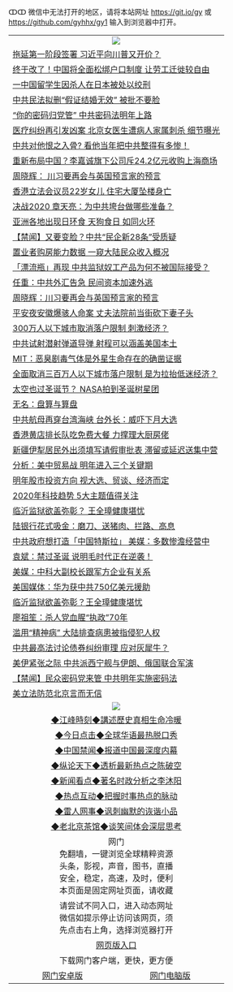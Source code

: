ↀↀ 微信中无法打开的地区，请将本站网址 https://git.io/gy 或 https://github.com/gyhhx/gy1 输入到浏览器中打开。 

 <table>

  <tr>
    <td colspan="2" align=center><img src="https://cdn.jsdelivr.net/gh/gyoupiodf/im1/20190822-2.jpg"></td>
 </tr>
<tr><td colspan="2" align="left"><a href="https://xball.casa/oo.aspx?name=c1111138&key=eqxowaguscvmxdgc&from=gy">拖延第一阶段签署 习近平向川普又开价？</a></td></tr>
<tr><td colspan="2" align="left"><a href="https://xball.casa/oo.aspx?name=c1111127&key=eqxowaguscvmxdgc&from=gy">终于改了！中国将全面松绑户口制度 让劳工迁徙较自由</a></td></tr>
<tr><td colspan="2" align="left"><a href="https://xball.casa/oo.aspx?name=c1111175&key=eqxowaguscvmxdgc&from=gy">一中国留学生因杀人在日本被处以绞刑</a></td></tr>
<tr><td colspan="2" align="left"><a href="https://xball.casa/oo.aspx?name=c1111170&key=eqxowaguscvmxdgc&from=gy">中共民法拟删“假证结婚无效” 被批不要脸</a></td></tr>
<tr><td colspan="2" align="left"><a href="https://xball.casa/oo.aspx?name=c1111179&key=eqxowaguscvmxdgc&from=gy">“你的密码归党管” 中共密码法明年上路</a></td></tr>
<tr><td colspan="2" align="left"><a href="https://xball.casa/oo.aspx?name=c1111174&key=eqxowaguscvmxdgc&from=gy">医疗纠纷再引发凶案 北京女医生遭病人家属刺杀 细节曝光</a></td></tr>
<tr><td colspan="2" align="left"><a href="https://xball.casa/oo.aspx?name=c1111194&key=eqxowaguscvmxdgc&from=gy">中共对他恨之入骨? 看他当年把中共整得有多惨！</a></td></tr>
<tr><td colspan="2" align="left"><a href="https://xball.casa/oo.aspx?name=c1111126&key=eqxowaguscvmxdgc&from=gy">重新布局中国？李嘉诚旗下公司斥24.2亿元收购上海商场</a></td></tr>
<tr><td colspan="2" align="left"><a href="https://xball.casa/oo.aspx?name=c1111181&key=eqxowaguscvmxdgc&from=gy">周晓辉： 川习要再会与英国预言家的预言</a></td></tr>
<tr><td colspan="2" align="left"><a href="https://xball.casa/oo.aspx?name=c1111136&key=eqxowaguscvmxdgc&from=gy">香港立法会议员22岁女儿 住宅大厦坠楼身亡</a></td></tr>
<tr><td colspan="2" align="left"><a href="https://xball.casa/oo.aspx?name=c1111142&key=eqxowaguscvmxdgc&from=gy">决战2020 章天亮：为中共垮台做哪些准备？</a></td></tr>
<tr><td colspan="2" align="left"><a href="https://xball.casa/oo.aspx?name=c1111164&key=eqxowaguscvmxdgc&from=gy">亚洲各地出现日环食 天狗食日 如同火环</a></td></tr>
<tr><td colspan="2" align="left"><a href="https://xball.casa/oo.aspx?name=c1111182&key=eqxowaguscvmxdgc&from=gy">【禁闻】又要变脸？中共“民企新28条”受质疑</a></td></tr>
<tr><td colspan="2" align="left"><a href="https://xball.casa/oo.aspx?name=c1111180&key=eqxowaguscvmxdgc&from=gy">置业者购房能力数据  一窥大陆民众收入概况</a></td></tr>
<tr><td colspan="2" align="left"><a href="https://xball.casa/oo.aspx?name=c1111171&key=eqxowaguscvmxdgc&from=gy">「漂流瓶」再现 中共监狱奴工产品为何不被国际接受？</a></td></tr>
<tr><td colspan="2" align="left"><a href="https://xball.casa/oo.aspx?name=c1111132&key=eqxowaguscvmxdgc&from=gy">任重：中共外汇告急 民间资本加速外逃</a></td></tr>
<tr><td colspan="2" align="left"><a href="https://xball.casa/oo.aspx?name=c1111193&key=eqxowaguscvmxdgc&from=gy">周晓辉：川习要再会与英国预言家的预言</a></td></tr>
<tr><td colspan="2" align="left"><a href="https://xball.casa/oo.aspx?name=c1111187&key=eqxowaguscvmxdgc&from=gy">平安夜安徽爆骇人命案 丈夫法院前当街砍下妻子头</a></td></tr>
<tr><td colspan="2" align="left"><a href="https://xball.casa/oo.aspx?name=c1111141&key=eqxowaguscvmxdgc&from=gy">300万人以下城市取消落户限制 刺激经济？</a></td></tr>
<tr><td colspan="2" align="left"><a href="https://xball.casa/oo.aspx?name=c1111166&key=eqxowaguscvmxdgc&from=gy">中共试射潜射弹道导弹 射程可以涵盖美国本土</a></td></tr>
<tr><td colspan="2" align="left"><a href="https://xball.casa/oo.aspx?name=c1111161&key=eqxowaguscvmxdgc&from=gy">MIT：恶臭剧毒气体是外星生命存在的确凿证据</a></td></tr>
<tr><td colspan="2" align="left"><a href="https://xball.casa/oo.aspx?name=c1111176&key=eqxowaguscvmxdgc&from=gy">全面取消三百万人以下城市落户限制 是为拉抬低迷经济？</a></td></tr>
<tr><td colspan="2" align="left"><a href="https://xball.casa/oo.aspx?name=c1111165&key=eqxowaguscvmxdgc&from=gy">太空也过圣诞节？ NASA拍到圣诞树星团</a></td></tr>
<tr><td colspan="2" align="left"><a href="https://xball.casa/oo.aspx?name=c1111147&key=eqxowaguscvmxdgc&from=gy">无名：盘算与算盘</a></td></tr>
<tr><td colspan="2" align="left"><a href="https://xball.casa/oo.aspx?name=c1111145&key=eqxowaguscvmxdgc&from=gy">中共航母再穿台湾海峡 台外长：威吓下月大选</a></td></tr>
<tr><td colspan="2" align="left"><a href="https://xball.casa/oo.aspx?name=c1111116&key=eqxowaguscvmxdgc&from=gy">香港黄店排长队吃免费大餐 力撑理大厨房佬</a></td></tr>
<tr><td colspan="2" align="left"><a href="https://xball.casa/oo.aspx?name=c1111173&key=eqxowaguscvmxdgc&from=gy">新疆伊犁居民外出须填写请假审批表 滞留或延迟送集中营</a></td></tr>
<tr><td colspan="2" align="left"><a href="https://xball.casa/oo.aspx?name=c1111143&key=eqxowaguscvmxdgc&from=gy">分析：美中贸易战 明年进入三个关键期</a></td></tr>
<tr><td colspan="2" align="left"><a href="https://xball.casa/oo.aspx?name=c1111186&key=eqxowaguscvmxdgc&from=gy">明年股市投资方向 视大选、贸谈、经济而定</a></td></tr>
<tr><td colspan="2" align="left"><a href="https://xball.casa/oo.aspx?name=c1111184&key=eqxowaguscvmxdgc&from=gy">2020年科技趋势 5大主题值得关注</a></td></tr>
<tr><td colspan="2" align="left"><a href="https://xball.casa/oo.aspx?name=c1111177&key=eqxowaguscvmxdgc&from=gy">临沂监狱欲盖弥彰？ 王全璋健康堪忧</a></td></tr>
<tr><td colspan="2" align="left"><a href="https://xball.casa/oo.aspx?name=c1111192&key=eqxowaguscvmxdgc&from=gy">陆银行花式吸金：磨刀、送猪肉、拦路、高息</a></td></tr>
<tr><td colspan="2" align="left"><a href="https://xball.casa/oo.aspx?name=c1111129&key=eqxowaguscvmxdgc&from=gy">中共政府想打造「中国特斯拉」 美媒：多数惨澹经营中</a></td></tr>
<tr><td colspan="2" align="left"><a href="https://xball.casa/oo.aspx?name=c1111133&key=eqxowaguscvmxdgc&from=gy">袁斌：禁过圣诞 说明毛时代正在逆袭！</a></td></tr>
<tr><td colspan="2" align="left"><a href="https://xball.casa/oo.aspx?name=c1111191&key=eqxowaguscvmxdgc&from=gy">美媒：中科大副校长跟军方企业有关系</a></td></tr>
<tr><td colspan="2" align="left"><a href="https://xball.casa/oo.aspx?name=c1111106&key=eqxowaguscvmxdgc&from=gy">美国媒体：华为获中共750亿美元援助</a></td></tr>
<tr><td colspan="2" align="left"><a href="https://xball.casa/oo.aspx?name=c1111117&key=eqxowaguscvmxdgc&from=gy">临沂监狱欲盖弥彰？王全璋健康堪忧</a></td></tr>
<tr><td colspan="2" align="left"><a href="https://xball.casa/oo.aspx?name=c1111183&key=eqxowaguscvmxdgc&from=gy">廖祖笙：杀人党血腥“执政”70年</a></td></tr>
<tr><td colspan="2" align="left"><a href="https://xball.casa/oo.aspx?name=c1111178&key=eqxowaguscvmxdgc&from=gy">滥用“精神病” 大陆排查病患被指侵犯人权</a></td></tr>
<tr><td colspan="2" align="left"><a href="https://xball.casa/oo.aspx?name=c1111168&key=eqxowaguscvmxdgc&from=gy">中共最高法讨论债券纠纷审理 应对灰犀牛？</a></td></tr>
<tr><td colspan="2" align="left"><a href="https://xball.casa/oo.aspx?name=c1111137&key=eqxowaguscvmxdgc&from=gy">美伊紧张之际 中共派西宁舰与伊朗、俄国联合军演</a></td></tr>
<tr><td colspan="2" align="left"><a href="https://xball.casa/oo.aspx?name=c1111146&key=eqxowaguscvmxdgc&from=gy">【禁闻】民众密码党来管 中共明年实施密码法</a></td></tr>
<tr><td colspan="2" align="left"><a href="https://xball.casa/oo.aspx?name=c1111152&key=eqxowaguscvmxdgc&from=gy">美立法防范北京言而无信</a></td></tr>

 <tr>
   <td colspan="2" align=center><img src="https://cdn.jsdelivr.net/gh/gyoupiodf/im1/jf-1.jpg"></td>
  </tr>
   <tr>
   <td colspan="2" align=center> 
<a href="https://xball.casa/oo.aspx?name=c922850&key=eqxowaguscvmxdgc&from=gy&tag=9877">◆江峰時刻◆講述歷史真相生命冷暖</a><br/>
    </td>
  </tr>
   <tr>
   <td colspan="2" align=center> 
<a href="https://xball.casa/oo.aspx?name=c816850&key=eqxowaguscvmxdgc&from=gy&tag=9877">◆今日点击◆全球华语最热脱口秀</a><br/>
    </td>
  </tr>
  <tr>
  <td colspan="2" align=center>
<a href="https://xball.casa/oo.aspx?name=c816860&key=eqxowaguscvmxdgc&from=gy&tag=99733110">◆中国禁闻◆报道中国最深度内幕</a><br/>
   </tr>
  <tr>
     <td colspan="2" align=center>
<a href="https://xball.casa/oo.aspx?name=c816855&key=eqxowaguscvmxdgc&from=gy&tag=997110">◆纵论天下◆透析最新热点之陈破空</a><br/>
   </tr>
   <tr>
      <td colspan="2" align=center>
<a href="https://xball.casa/oo.aspx?name=c838308&key=eqxowaguscvmxdgc&from=gy&tag=9973110">◆新闻看点◆著名时政分析之李沐阳</a><br/>
   </tr>
   <tr>
     <td colspan="2" align=center>
<a href="https://xball.casa/oo.aspx?name=c816852&key=eqxowaguscvmxdgc&from=gy&tag=9733110">◆热点互动◆把握时事热点的脉动</a><br/>
   </tr>
   <tr>
      <td colspan="2" align=center>
<a href="https://xball.casa/oo.aspx?name=c816694&key=eqxowaguscvmxdgc&from=gy&tag=93310">◆雷人网事◆讽刺幽默的诙谐小品</a><br/>
   </tr>
   <tr>
    <td colspan="2" align=center>
<a href="https://xball.casa/oo.aspx?name=c816650&key=eqxowaguscvmxdgc&from=gy&tag=9973110">◆老北京茶馆◆谈笑间体会深层思考</a><br/>
   </tr>
<tr>
    <td colspan="2" align="center">网门<br/>免翻墙，一键浏览全球精粹资源<br/>头条，影视，声音，图书，直播<br/>安全，稳定，高速，及时，便利<br/>本页面是固定网址页面，请收藏</td>
  <tr>
  <tr>
    <td colspan="2" align="center">请尝试不同入口，进入动态网址<br/>微信如提示停止访问该网页，须<br/>先点击右上角，选择浏览器打开</td>
  <tr>
  <tr>
    <td colspan="2" align="center"><a href="https://cdn.statically.io/gh/otiny/up/master/show001.htm">网页版入口</a></td>
  </tr>
  <tr>
    <td colspan="2" align="center">下载网门客户端，更快，更方便</td>
  <tr>
  <tr>
    <td align="center"><a href="https://raw.githubusercontent.com/opipe/up/master/oGatea.apk">网门安卓版</a></td>
    <td align="center"><a href="https://raw.githubusercontent.com/opipe/up/master/oGate.zip">网门电脑版</a></td>
  </tr>

</table>

